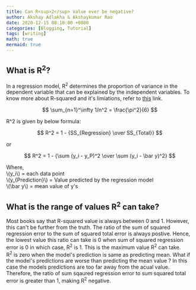 ```yaml
---
title: Can R<sup>2</sup> value ever be negative? 
author: Akshay Adlakha & Akshaykumar Rao
date: 2020-12-15 08:10:00 +0800
categories: [Blogging, Tutorial]
tags: [writing]
math: true
mermaid: true
---
```



## What is R<sup>2</sup>?

In a regression model, R<sup>2</sup> determines the proportion of variance in the dependent variable that can be explained by the independent variables. To know more about R-squared and it's limiations, refer to [this](https://thinkdatascience.github.io/posts/R2andAdjustedR2/) link.

$$ \sum_{n=1}^\infty 1/n^2 = \frac{\pi^2}{6} $$

R^2 is given by below formula:

$$ R^2 = 1 - {SS_{Regression} \over SS_{Total}} $$  

or  

$$ R^2 = 1 - {\sum (y_i - y_P)^2 \over \sum (y_i - \bar y)^2} $$

Where,  
       \\(y_i\\) = each data point  
       \\(y_{Prediction}\\) = Value predicted by the regression model  
       \\(\bar y\\) = mean value of y's  


## What is the range of values R<sup>2</sup> can take?  
Most books say that R-squared value is always between 0 and 1. However, this can't be further from the truth. The ratio of the sum of squared regression error to the sum of squared total error is always postive. Hence, the lowest value this ratio can take is 0 when sum of squared regression error is 0 in which case, R<sup>2</sup> is 1. This is the maximum value R<sup>2</sup> can take.  
R<sup>2</sup> is zero when the model's prediction is same as predicting mean. What if the model's predictions are worse than predicting the mean value ? In this case the models predictions are too far away from the acual value. Therefore, the ratio of sum sqaured regression error to sum squared total error is greater than 1, making R<sup>2</sup> negative.



